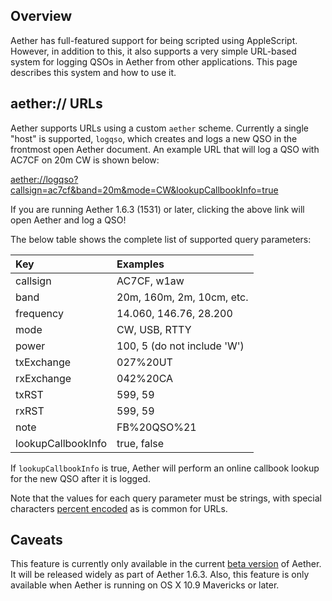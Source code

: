## Overview

Aether has full-featured support for being scripted using AppleScript. However, in addition to this, it also supports a very simple URL-based system for logging QSOs in Aether from other applications. This page describes this system and how to use it.

## aether:// URLs

Aether supports URLs using a custom `aether` scheme. Currently a single "host" is supported, `logqso`, which creates and logs a new QSO in the frontmost open Aether document. An example URL that will log a QSO with AC7CF on 20m CW is shown below:

[aether://logqso?callsign=ac7cf&band=20m&mode=CW&lookupCallbookInfo=true](aether://logqso?callsign=ac7cf&band=20m&mode=CW&lookupCallbookInfo=true)

If you are running Aether 1.6.3 (1531) or later, clicking the above link will open Aether and log a QSO!

The below table shows the complete list of supported query parameters:

| Key                | Examples                    |
|:-------------------|:----------------------------|
| callsign           | AC7CF, w1aw                 |
| band               | 20m, 160m, 2m, 10cm, etc.   |
| frequency          | 14.060, 146.76, 28.200      |
| mode               | CW, USB, RTTY               |
| power              | 100, 5 (do not include 'W') |
| txExchange         | 027%20UT                    |
| rxExchange         | 042%20CA                    |
| txRST              | 599, 59                     |
| rxRST              | 599, 59                     |
| note               | FB%20QSO%21                 |
| lookupCallbookInfo | true, false                 |

If `lookupCallbookInfo` is true, Aether will perform an online callbook lookup for the new QSO after it is logged.

Note that the values for each query parameter must be strings, with special characters [percent encoded](https://en.wikipedia.org/wiki/Percent-encoding) as is common for URLs.

## Caveats

This feature is currently only available in the current [beta version](../faq/beta.md) of Aether. It will be released widely as part of Aether 1.6.3. Also, this feature is only available when Aether is running on OS X 10.9 Mavericks or later.
